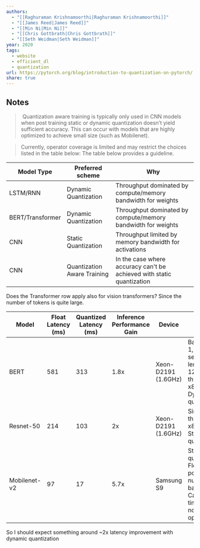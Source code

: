 ```yaml
---
authors:
  - "[[Raghuraman Krishnamoorthi|Raghuraman Krishnamoorthi]]"
  - "[[James Reed|James Reed]]"
  - "[[Min Ni|Min Ni]]"
  - "[[Chris Gottbrath|Chris Gottbrath]]"
  - "[[Seth Weidman|Seth Weidman]]"
year: 2020
tags:
  - website
  - efficient_dl
  - quantization
url: https://pytorch.org/blog/introduction-to-quantization-on-pytorch/
share: true
---
```


## Notes

> Quantization aware training is typically only used in CNN models when post training static or dynamic quantization doesn’t yield sufficient accuracy. This can occur with models that are highly optimized to achieve small size (such as Mobilenet).

> Currently, operator coverage is limited and may restrict the choices listed in the table below: The table below provides a guideline.

| Model Type       | Preferred scheme            | Why                                                                   |
| ---------------- | --------------------------- | --------------------------------------------------------------------- |
| LSTM/RNN         | Dynamic Quantization        | Throughput dominated by compute/memory bandwidth for weights          |
| BERT/Transformer | Dynamic Quantization        | Throughput dominated by compute/memory bandwidth for weights          |
| CNN              | Static Quantization         | Throughput limited by memory bandwidth for activations                |
| CNN              | Quantization Aware Training | In the case where accuracy can't be achieved with static quantization |

Does the Transformer row apply also for vision transformers? Since the number of tokens is quite large.

| Model        | Float Latency (ms) | Quantized Latency (ms) | Inference Performance Gain | Device              | Notes                                                                                          |
| ------------ | ------------------ | ---------------------- | -------------------------- | ------------------- | ---------------------------------------------------------------------------------------------- |
| BERT         | 581                | 313                    | 1.8x                       | Xeon-D2191 (1.6GHz) | Batch size = 1, Maximum sequence length= 128, Single thread, x86-64, Dynamic quantization      |
| Resnet-50    | 214                | 103                    | 2x                         | Xeon-D2191 (1.6GHz) | Single thread, x86-64, Static quantization                                                     |
| Mobilenet-v2 | 97                 | 17                     | 5.7x                       | Samsung S9          | Static quantization, Floating point numbers are based on Caffe2 run-time and are not optimized |

So I should expect something around ~2x latency improvement with dynamic quantization